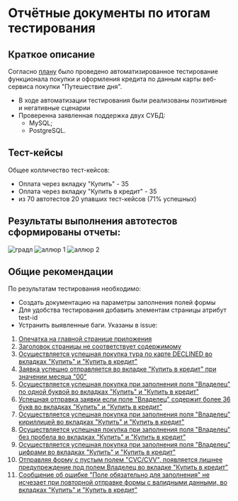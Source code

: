 # Отчётные документы по итогам тестирования
## Краткое описание
Согласно [плану](https://github.com/Khorolskaia-V/QA_Diploma/blob/main/documents/Plan.md) было проведено автоматизированное тестирование функционала покупки и оформления кредита по данным карты веб-сервиса покупки "Путешествие дня".

+ В ходе автоматизации тестирования были реализованы позитивные и негативные сценарии
+ Проверенна заявленная поддержка двух СУБД:
    + MySQL;
    + PostgreSQL.

## Тест-кейсы

Общее колличество тест-кейсов:
+ Оплата через вкладку "Купить" - 35
+ Оплата через вкладку "Купить в кредит" - 35
+ из 70 автотестов 20 упавших тест-кейсов (71% успешных)

## Результаты выполнения автотестов сформированы отчеты:
![градл](https://github.com/Khorolskaia-V/QA_Diploma/assets/140549226/3d3e1cba-690e-4942-9247-74971430c4a8)
![аллюр 1](https://github.com/Khorolskaia-V/QA_Diploma/assets/140549226/641c82e8-125f-4f12-87db-01e0b1606831)
![аллюр 2](https://github.com/Khorolskaia-V/QA_Diploma/assets/140549226/e6a09bd7-d0a3-4831-8b0f-f7f861693183)

## Общие рекомендации
По результатам тестирования необходимо:
+ Создать документацию на параметры заполнения полей формы
+ Для удобства тестирования добавить элементам страницы атрибут test-id
+ Устранить выявленные баги. Указаны в issue:
1. [Опечатка на главной странице приложения](https://github.com/Khorolskaia-V/QA_Diploma/issues/1)
2. [Заголовок страницы не соответствует содержимому](https://github.com/Khorolskaia-V/QA_Diploma/issues/2)
3. [Осуществляется успешная покупка тура по карте DECLINED во вкладках "Купить" и "Купить в кредит"](https://github.com/Khorolskaia-V/QA_Diploma/issues/3)
4. [Заявка успешно отправляется во вкладке "Купить в кредит" при значении месяца "00"](https://github.com/Khorolskaia-V/QA_Diploma/issues/4)
5. [Осуществляется успешная покупка при заполнения поля "Владелец" по одной буквой во вкладках "Купить" и "Купить в кредит"](https://github.com/Khorolskaia-V/QA_Diploma/issues/5)
6. [Успешная отправка заявки если поле "Владелец" содержит более 36 букв во вкладках "Купить" и "Купить в кредит"](https://github.com/Khorolskaia-V/QA_Diploma/issues/6)
7. [Осуществляется успешная покупка при заполнения поля "Владелец" кириллицей во вкладках "Купить" и "Купить в кредит"](https://github.com/Khorolskaia-V/QA_Diploma/issues/7)
8. [Осуществляется успешная покупка при заполнения поля "Владелец" без пробела во вкладках "Купить" и "Купить в кредит"](https://github.com/Khorolskaia-V/QA_Diploma/issues/8)
9. [Осуществляется успешная покупка при заполнения поля "Владелец" цифрами во вкладках "Купить" и "Купить в кредит"](https://github.com/Khorolskaia-V/QA_Diploma/issues/9)
10. [Отправляя форму с пустым полем "CVC/CVV", появляется лишнее предупреждение под полем Владелец во вкладке "Купить в кредит"](https://github.com/Khorolskaia-V/QA_Diploma/issues/10)
11. [Cообщение об ошибке "Поле обязательно для заполнения" не исчезает при повторной отправке формы с валидными данными, во вкладках "Купить" и "Купить в кредит"](https://github.com/Khorolskaia-V/QA_Diploma/issues/11)
